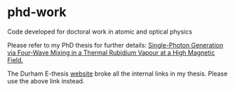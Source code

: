 # phd-work
Code developed for doctoral work in atomic and optical physics

Please refer to my PhD thesis for further details: 
[Single-Photon Generation via Four-Wave Mixing in a Thermal Rubidium Vapour at a High Magnetic Field.](https://github.com/quantumphysicist/phd-work/raw/main/PhD%20Thesis%20Renju%20Mathew%202021.pdf)

The Durham E-thesis [website](http://etheses.dur.ac.uk/) broke all the internal links in my thesis. Please use the above link instead.

